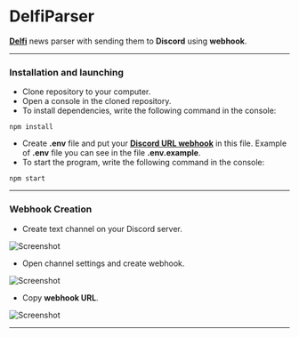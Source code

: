 # DelfiParser

[**Delfi**](https://rus.delfi.lv/) news parser with sending them to **Discord** using **webhook**.
___
### Installation and launching
- Clone repository to your computer.
- Open a console in the cloned repository.
- To install dependencies, write the following command in the console:
```console
npm install
```
- Create **.env** file and put your [**Discord URL webhook**](#webhook-creation) in this file. Example of **.env** file you can see in the file **.env.example**.
- To start the program, write the following command in the console:
```console
npm start
```
___
### Webhook Creation
- Create text channel on your Discord server.

![Screenshot](https://i.imgur.com/iVO3aYm.png)
- Open channel settings and create webhook.

![Screenshot](https://i.imgur.com/c6PGThG.png)
- Copy **webhook URL**.

![Screenshot](https://i.imgur.com/rTdUSZO.png)
___

